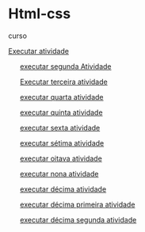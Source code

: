 # Html-css
 curso

<a href="https://mariarita161107.github.io/Html-css/exercicio/exe001">Executar atividade</a>
<ul><a href="https://mariarita161107.github.io/Html-css/exercicio/exe002">executar segunda Atividade</a></ul>
<ul><a href="https://mariarita161107.github.io/Html-css/exercicio/exe003">Executar terceira atividade</a></ul>
<ul><a href="https://mariarita161107.github.io/Html-css/exercicio/exe004">executar quarta atividade</a></ul>
<ul><a href="https://mariarita161107.github.io/Html-css/exercicio/exe005">executar quinta atividade</a></ul>
<ul><a href="https://mariarita161107.github.io/Html-css/exercicio/exe006">executar sexta atividade</a></ul>
<ul><a href="https://mariarita161107.github.io/Html-css/exercicio/exe007">executar sétima atividade</a></ul>
<UL><a href="https://mariarita161107.github.io/Html-css/exercicio/exe008">executar oitava atividade</a></UL>
<ul><a href="https://mariarita161107.github.io/Html-css/exercicio/exe009">executar nona atividade</a></ul>
<ul><a href="https://mariarita161107.github.io/Html-css/exercicio/exe010">executar décima atividade</a></ul>
<ul><a href="https://mariarita161107.github.io/Html-css/exercicio/exe011">executar décima primeira atividade</a></ul>
<ul><a href="https://mariarita161107.github.io/Html-css/exercicio/exe012">executar décima segunda atividade</a></ul>